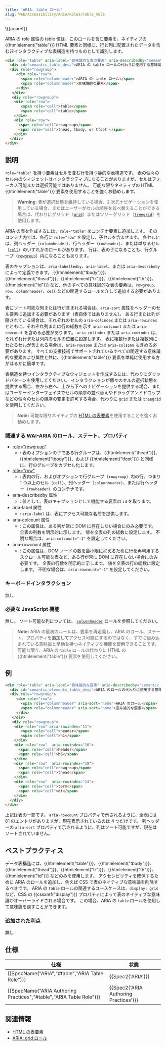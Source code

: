 ```yaml
---
title: 'ARIA: table ロール'
slug: Web/Accessibility/ARIA/Roles/Table_Role
---
```

\\{{ariaref}}

ARIA の role 属性の table 値は、このロールを含む要素を、ネイティブの {{htmlelement("table")}} HTML 要素と同様に、行と列に配置されたデータを含む非インタラクティブな表構造を持つものとして識別します。

```html
<div role="table" aria-label="意味論的な表の要素" aria-describedby="semantic_table_desc">
  <div id="semantic_table_desc">ARIA の table ロールの代わりに使用する意味論的な要素</div>
  <div role="rowgroup">
     <div role="row">
       <span role="columnheader">ARIA の table ロール</span>
       <span role="columnheader">意味論的な要素</span>
     </div>
   </div>
   <div role="rowgroup">
    <div role="row">
       <span role="cell">table</span>
       <span role="cell">table</span>
    </div>
    <div role="row">
      <span role="cell">rowgroup</span>
      <span role="cell">thead, tbody, or tfoot </span>
    </div>
  </div>
</div>
```

## 説明

`role="table"` を持つ要素はセルを含む行を持つ静的な表構造です。 表の個々のセル内のウィジェットはインタラクティブになることがありますが、セルはフォーカス可能または選択可能ではありません。 可能な限りネイティブの HTML {{htmlelement("table")}} 要素を使用することを強くお勧めします。

> **Warning:** 表が選択状態を維持している場合、2 次元ナビゲーションを使用している場合、またはユーザーがセルの順序を並べ替えることができる場合は、代わりにグリッド（[`grid`](/ja/docs/Web/Accessibility/ARIA/Roles/Grid_Role)）またはツリーグリッド（[`treegrid`](/ja/docs/)）を使用します。

ARIA の表を作成するには、`role="table"` をコンテナ要素に追加します。 そのコンテナ内では、各行に `role="row"` を設定し、子セルを含ませます。 各セルには、列ヘッダー（`columnheader`）、行ヘッダー（`rowheader`）、または単なるセル（[`cell`](/ja/docs/Web/Accessibility/ARIA/Roles/Cell_Role)）のいずれかのロールがあります。 行は、表の子になることも、行グループ（[`rowgroup`](/ja/docs/Web/Accessibility/ARIA/Roles/Rowgroup_Role)）内になることもあります。

表のキャプションは、`aria-labelledby`、`aria-label`、または `aria-describeby` によって定義できます。 {{htmlelement("tbody")}}、{{htmlelement("thead")}}、{{htmlelement("tr")}}、{{htmlelement("th")}}、{{htmlelement("td")}} など、他のすべての意味論的な表の要素は、`rowgroup`、`row`、`columnheader`、`cell` などの関連するロールを介して追加する必要があります。

表にソート可能な列または行が含まれる場合は、`aria-sort` 属性をヘッダーのセル要素に追加する必要があります（表自体ではありません）。 ある行または列が隠されている場合は、それぞれのセルの `aria-colindex` または `aria-rowindex` とともに、それぞれ列または行の総数を示す `aria-colcount` または `aria-rowcount` を含める必要があります。 `aria-colindex` または `aria-rowindex` は、それぞれ行または列内のセルの位置に設定します。 表に複数行または複数列にわたるセルが含まれる場合は、`aria-rowspan` または `aria-colspan` も含める必要があります。 すべての支援技術でサポートされているすべての関連する意味論的な要素および属性と共に、{{htmlelement("table")}} 要素を単純に使用する方がはるかに簡単です。

表構造を持つインタラクティブなウィジェットを作成するには、代わりにグリッドパターンを使用してください。 インタラクションが個々のセルの選択状態を提供する場合、左から右へ、上から下へのナビゲーションを提供する場合、またはユーザーインターフェイスでセルの順序の並べ替えやドラッグアンドドロップなどの個々のセルの順序の変更を許可する場合、代わりに [`grid`](/ja/docs/Web/Accessibility/ARIA/Roles/Grid_Role) または [`treegrid`](/ja/docs/) を使用してください。

> **Note:** 可能な限りネイティブの [HTML の表要素](/ja/docs/Learn/HTML/Tables/Advanced)を使用することを強くお勧めします。

### 関連する WAI-ARIA のロール、ステート、プロパティ

- [role="rowgroup"](/ja/docs/Web/Accessibility/ARIA/Roles/Rowgroup_Role)
  - : 表のオプションの子である行グループは、{{htmlelement("thead")}}、{{htmlelement("tbody")}}、および {{htmlelement("tfoot")}} と同様に、行のグループをカプセル化します。
- [role="row"](/ja/docs/Web/Accessibility/ARIA/Roles/Row_Role)
  - : 表内の行、およびオプションで行グループ（`rowgroup`）内の行、つまり 1 つ以上のセル（`cell`）、列ヘッダー（`columnheader`）、または行ヘッダー（`rowheader`）のコンテナです。
- aria-describedby 属性
  - : 値として、表のキャプションとして機能する要素の `id` を取ります。
- aria-label 属性
  - : `aria-label` は、表にアクセス可能な名前を提供します。
- aria-colcount 属性
  - : この属性は、ある列が常に DOM に存在しない場合にのみ必要です。 全表の列数を明示的に示します。 値を全表の列の総数に設定します。 不明な場合は、`aria-colcount="-1"` を設定してください。
- aria-rowcount 属性
  - : この属性は、DOM ノードの数を最小限に抑えるために行を再利用するスクロール可能な表など、ある行が常に DOM に存在しない場合にのみ必要です。 全表の行数を明示的に示します。 値を全表の行の総数に設定します。 不明な場合は、`aria-rowcount="-1"` を設定してください。

### キーボードインタラクション

無し

### 必要な JavaScript 機能

無し。 ソート可能な列については、 [`columnheader`](/ja/docs/Web/Accessibility/ARIA/Roles/Columnheader_Role) ロールを参照してください。

> **Note:** ARIA の最初のルールは、要素を再定義し、ARIA のロール、ステート、プロパティを**追加して**アクセス可能にするのではなく、すでに組み込まれている意味論と挙動を持つネイティブな機能を使用できることです。 可能な限り、ARIA の `table` ロールの代わりに HTML の {{htmlelement("table")}} 要素を使用してください。

## 例

```html
<div role="table" aria-label="意味論的な要素" aria-describedby="semantic_elements_table_desc" aria-rowcount="81">
  <div id="semantic_elements_table_desc">ARIA のロールの代わりに使用する意味論的な要素</div>
  <div role="rowgroup">
     <div role="row">
       <span role="columnheader" aria-sort="none">ARIA のロール</span>
       <span role="columnheader" aria-sort="none">意味論的な要素</span>
     </div>
   </div>
   <div role="rowgroup">
    <div role="row" aria-rowindex="11">
       <span role="cell">header</span>
       <span role="cell">h1</span>
    </div>
    <div role="row"  aria-rowindex="16">
      <span role="cell">header</span>
      <span role="cell">h6</span>
    </div>
    <div role="row"  aria-rowindex="18">
      <span role="cell">rowgroup</span>
      <span role="cell">thead</span>
    </div>
    <div role="row"  aria-rowindex="24">
      <span role="cell">term</span>
      <span role="cell">dt</span>
    </div>
  </div>
</div>
```

上記は表の一部です。 `aria-rowcount` プロパティで示されるように、全表には 81 のエントリがありますが、現在表示されているのは 4 つだけです。 列ヘッダーの `aria-sort` プロパティで示されるように、列はソート可能ですが、現在はソートされていません。

## ベストプラクティス

データ表構造には、{{htmlelement("table")}}、{{htmlelement("tbody")}}、{{htmlelement("thead")}}、{{htmlelement("tr")}}、{{htmlelement("th")}}、{{htmlelement("td")}} などのみを使用します。 アクセシビリティを確保するために ARIA のロールを追加し、例えば CSS で表のネイティブな意味論を削除するべきです。 ARIA の `table` ロールの関連するユースケースは、`display: grid` など、CSS の {{cssxref("display")}} プロパティによって表のネイティブな意味論がオーバーライドされる場合です。 この場合、ARIA の `table` ロールを使用して意味論を戻すことができます。

### 追加された利点

無し

## 仕様

| 仕様                                                                                     | 状態                                             |
| ---------------------------------------------------------------------------------------- | ------------------------------------------------ |
| {{SpecName("ARIA","#table","ARIA Table Role")}}                         | {{Spec2('ARIA')}}                         |
| {{SpecName("ARIA Authoring Practices","#table","ARIA Table Role")}} | {{Spec2('ARIA Authoring Practices')}} |

## 関連情報

- [HTML の表要素](/ja/docs/Learn/HTML/Tables/Advanced)
- [ARIA: grid ロール](/ja/docs/Web/Accessibility/ARIA/Roles/Grid_Role)
